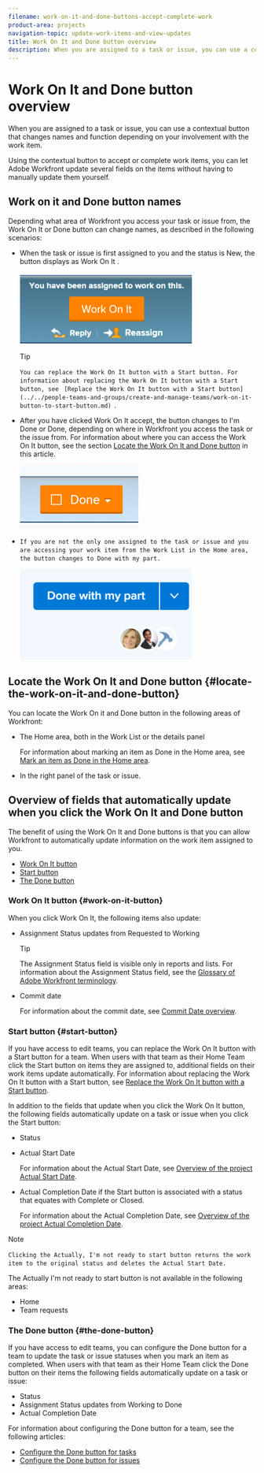 ```yaml
---
filename: work-on-it-and-done-buttons-accept-complete-work
product-area: projects
navigation-topic: update-work-items-and-view-updates
title: Work On It and Done button overview
description: When you are assigned to a task or issue, you can use a contextual button that changes names and function depending on your involvement with the work item.
---
```


# Work On It and Done button overview

When you are assigned to a task or issue, you can use a contextual button that changes names and function depending on your involvement with the work item.

Using the contextual button to accept or complete work items, you can let Adobe Workfront update several fields on the items without having to manually update them yourself.

## Work on&nbsp;it and Done button names

Depending what area of Workfront you access your task or issue from, the Work On&nbsp;It or Done button can change names, as described in the following scenarios:&nbsp;

* When the task or issue is first assigned to you and the status is New, the button displays as Work On&nbsp;It .

  ![](assets/classic-work-on-it-button-350x145.png)

  >[!TIP]
  >
  >```You can replace the Work On It button with a Start button. For information about replacing the Work On It button with a Start button, see``` ``` [Replace the Work On It button with a Start button](../../people-teams-and-groups/create-and-manage-teams/work-on-it-button-to-start-button.md)``` ```.```

* After you have clicked Work On It accept, the button changes to I'm Done or Done, depending on where in&nbsp;Workfront you access the task or the issue from. For information about where you can access the Work On It button, see the section [Locate the Work On It and Done button](#locate-the-work-on-it-and-done-button) in this article.

  ![](assets/classic-done-button.png)

* ```If you are not the only one assigned to the task or issue and you are accessing your work item from the Work List in the Home area, the button changes to Done with my part.```

  ![](assets/home-left-done-with-my-part-button-350x184.png)

## Locate the Work On&nbsp;It and&nbsp;Done button {#locate-the-work-on-it-and-done-button}

You can locate the Work On&nbsp;it and Done button in the following areas of Workfront:

* The Home area, both in the Work List or the details panel

  For information about marking an item as Done in the Home area, see [Mark an item as Done in the Home area](../../workfront-basics/using-home/using-the-home-area/mark-item-done-in-home.md). 

* In the right panel of the task or issue.

## Overview of fields that automatically update when you click the Work On It and Done button

The benefit of using the Work On It and Done buttons is that you can allow Workfront to automatically update information on the work item assigned to you.

* [Work On It button](#work-on-it-button) 
* [Start button](#start-button) 
* [The Done button](#the-done-button)

### Work On It button {#work-on-it-button}

When you click Work On It, the following items also update:

* Assignment Status updates from Requested to Working

  >[!TIP]
  >
  >The Assignment Status field is visible only in reports and lists. For information about the Assignment Status field, see the [Glossary of Adobe Workfront terminology](../../workfront-basics/navigate-workfront/workfront-navigation/workfront-terminology-glossary.md).

* Commit date

  For information about the commit date, see [Commit Date overview](../../manage-work/projects/updating-work-in-a-project/overview-of-commit-dates.md).

### Start button {#start-button}

If you have access to edit teams, you can replace the Work On&nbsp;It button with a Start button for a team. When users with that team as their Home Team click the Start button on items they are assigned to, additional fields on their work items update automatically. For information about replacing the Work On It button with a Start button, see [Replace the Work On It button with a Start button](../../people-teams-and-groups/create-and-manage-teams/work-on-it-button-to-start-button.md).

In addition to the fields that update when you click the Work On&nbsp;It button, the following fields automatically update on a task or issue when you click the Start button:

* Status
* Actual&nbsp;Start Date

  For information about the Actual Start Date, see [Overview of the project Actual Start Date](../../manage-work/projects/planning-a-project/project-actual-start-date.md).

* Actual Completion Date if the Start button is associated with a status that equates with Complete or Closed.

  For information about the Actual Completion Date, see [Overview of the project Actual Completion Date](../../manage-work/projects/planning-a-project/project-actual-completion-date.md).

>[!NOTE]
>
>```Clicking the Actually, I'm not ready to start button returns the work item to the original status and deletes the Actual Start Date.``` 
>
>The Actually I'm not ready to start button is not available in the following areas:
>
>* Home
>* Team requests
>

### The Done button {#the-done-button}

If you have access to edit teams, you can configure the&nbsp;Done button for a team to update the task or issue statuses when you mark an item as completed. When users with that team as their Home Team click the Done button on their items the following fields automatically update on a task or issue:

* Status
* Assignment Status updates from&nbsp;Working to&nbsp;Done
* Actual&nbsp;Completion&nbsp;Date

For information about configuring the Done button for a team, see the following articles:

* [Configure the Done button for tasks](../../people-teams-and-groups/create-and-manage-teams/configure-the-done-button-for-tasks.md) 
* [Configure the Done button for issues](../../people-teams-and-groups/create-and-manage-teams/configure-the-done-button-for-issues.md)


